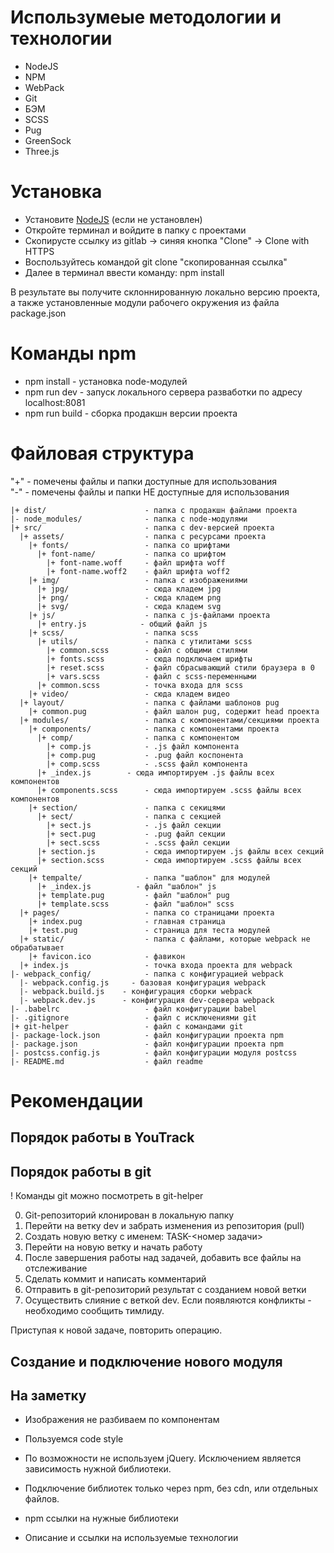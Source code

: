 # Использумеые методологии и технологии
* NodeJS
* NPM
* WebPack
* Git
* БЭМ
* SCSS
* Pug
* GreenSock
* Three.js

# Установка
* Установите [NodeJS](https://nodejs.org/en/) (если не установлен)
* Откройте терминал и войдите в папку с проектами
* Скопирусте ссылку из gitlab -> синяя кнопка "Clone" -> Clone with HTTPS
* Воспользуйтесь командой git clone "скопированная ссылка"
* Далее в терминал ввести команду: npm install

В результате вы получите склоннированную локально версию проекта, а также установленные модули рабочего окружения из файла package.json

# Команды npm
* npm install - установка node-модулей
* npm run dev - запуск локального сервера разваботки по адресу localhost:8081
* npm run build - сборка продакшн версии проекта

# Файловая структура
"+" - помечены файлы и папки доступные для использования    
"-" - помечены файлы и папки НЕ доступные для использования    

```
|+ dist/                      - папка с продакшн файлами проекта    
|- node_modules/              - папка с node-модулями    
|+ src/                       - папка с dev-версией проекта    
  |+ assets/                  - папка с ресурсами проекта    
    |+ fonts/                 - папка со шрифтами    
      |+ font-name/           - папка со шрифтом    
        |+ font-name.woff     - файл шрифта woff    
        |+ font-name.woff2    - файл шрифта woff2    
    |+ img/                   - папка с изображениями    
      |+ jpg/                 - сюда кладем jpg    
      |+ png/                 - сюда кладем png    
      |+ svg/                 - сюда кладем svg    
    |+ js/                    - папка с js-файлами проекта    
      |+ entry.js            - общий файл js    
    |+ scss/                  - папка scss    
      |+ utils/               - папка с утилитами scss    
        |+ common.scss        - файл с общими стилями    
        |+ fonts.scss         - сюда подключаем шрифты    
        |+ reset.scss         - файл сбрасывающий стили браузера в 0    
        |+ vars.scss          - файл с scss-переменными    
      |+ common.scss          - точка входа для scss    
    |+ video/                 - сюда кладем видео    
  |+ layout/                  - папка с файлами шаблонов pug    
    |+ common.pug             - файл шалон pug, содержит head проекта    
  |+ modules/                 - папка с компонентами/секциями проекта
    |+ components/            - папка с компонентами проекта
      |+ comp/                - папка с компонентом
        |+ comp.js            - .js файл компонента
        |+ comp.pug           - .pug файл коспонента
        |+ comp.scss          - .scss файл компонента
      |+ _index.js        - сюда импортируем .js файлы всех компонентов
      |+ components.scss      - сюда импортируем .scss файлы всех компонентов
    |+ section/               - папка с секицями
      |+ sect/                - папка с секцией
        |+ sect.js            - .js файл секции
        |+ sect.pug           - .pug файл секции
        |+ sect.scss          - .scss файл секции
      |+ section.js           - сюда импортируем .js файлы всех секций
      |+ section.scss         - сюда импортируем .scss файлы всех секций
    |+ tempalte/              - папка "шаблон" для модулей    
      |+ _index.js          - файл "шаблон" js    
      |+ template.pug         - файл "шаблон" pug    
      |+ template.scss        - файл "шаблон" scss    
  |+ pages/                   - папка со страницами проекта    
    |+ index.pug              - главная страница    
    |+ test.pug               - страница для теста модулей    
  |+ static/                  - папка с файлами, которые webpack не обрабатывает    
    |+ favicon.ico            - фавикон    
  |+ index.js                 - точка входа проекта для webpack    
|- webpack_config/            - папка с конфигурацией webpack    
  |- webpack.config.js     - базовая конфигурация webpack    
  |- webpack.build.js    - конфигурация сборки webpack    
  |- webpack.dev.js      - конфигурация dev-сервера webpack    
|- .babelrc                   - файл конфигурации babel    
|- .gitignore                 - файл с исключениями git    
|+ git-helper                 - файл с командами git    
|- package-lock.json          - файл конфигурации проекта npm    
|- package.json               - файл конфигурации проекта npm    
|- postcss.config.js          - файл конфигурации модуля postcss    
|- README.md                  - файл readme    
```

# Рекомендации

## Порядок работы в YouTrack


## Порядок работы в git
! Команды git можно посмотреть в git-helper

0. Git-репозиторий клонирован в локальную папку
1. Перейти на ветку dev и забрать изменения из репозитория (pull)
2. Создать новую ветку с именем: TASK-<номер задачи>
3. Перейти на новую ветку и начать работу
4. После завершения работы над задачей, добавить все файлы на отслеживание
5. Сделать коммит и написать комментарий
6. Отправить в git-репозиторий результат с созданием новой ветки
7. Осуществить слияние с веткой dev. Если появляются конфликты - необходимо сообщить тимлиду.

Приступая к новой задаче, повторить операцию.

## Создание и подключение нового модуля




## На заметку
* Изображения не разбиваем по компонентам
* Пользуемся code style
* По возможности не используем jQuery. Исключением является зависимость нужной библиотеки.
* Подключение библиотек только через npm, без cdn, или отдельных файлов.



* npm ссылки на нужные библиотеки
* Описание и ссылки на используемые технологии